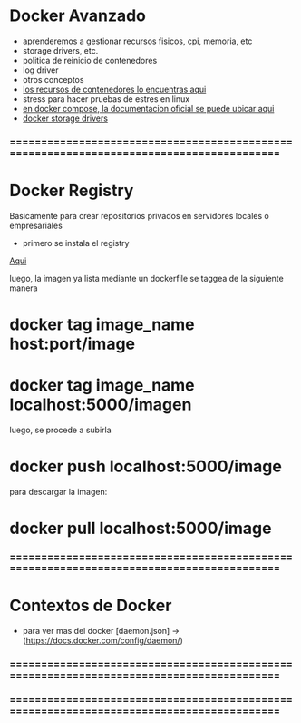 # Docker Avanzado

- aprenderemos a gestionar recursos fisicos, cpi, memoria, etc
- storage drivers, etc.
- politica de reinicio de contenedores
- log driver
- otros conceptos
- [los recursos de contenedores lo encuentras aqui](https://docs.docker.com/config/containers/resource_constraints/)
- stress para hacer pruebas de estres en linux
- [en docker compose, la documentacion oficial se puede ubicar aqui](https://docs.docker.com/compose/compose-file/)
- [docker storage drivers](https://docs.docker.com/storage/storagedriver/select-storage-driver/)


### ========================================================================================

# Docker Registry

Basicamente para crear repositorios privados en servidores locales o empresariales

- primero se instala el registry

[Aqui](https://hub.docker.com/_/registry)

luego, la imagen ya lista mediante un dockerfile se taggea de la siguiente manera
 # docker tag image_name host:port/image
 # docker tag image_name localhost:5000/imagen

luego, se procede a subirla

# docker push localhost:5000/image

 para descargar la imagen:

# docker pull localhost:5000/image


### ========================================================================================

# Contextos de Docker

- para ver mas del docker [daemon.json] -> (https://docs.docker.com/config/daemon/)

### ========================================================================================


### ========================================================================================
